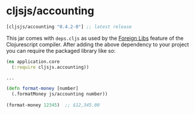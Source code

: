 # cljsjs/accounting

[](dependency)
```clojure
[cljsjs/accounting "0.4.2-0"] ;; latest release
```
[](/dependency)

This jar comes with `deps.cljs` as used by the [Foreign Libs][flibs] feature
of the Clojurescript compiler. After adding the above dependency to your project
you can require the packaged library like so:

```clojure
(ns application.core
  (:require cljsjs.accounting))

...

(defn format-money [number]
  (.formatMoney js/accounting number))
  
(format-money 12345)  ;; $12,345.00
  
```



[flibs]: https://github.com/clojure/clojurescript/wiki/Packaging-Foreign-Dependencies
